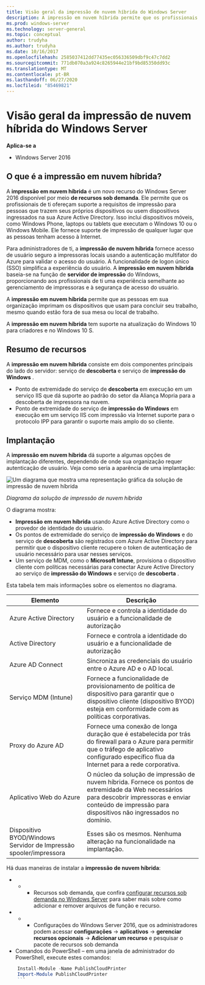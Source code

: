 ```yaml
---
title: Visão geral da impressão de nuvem híbrida do Windows Server
description: A impressão em nuvem híbrida permite que os profissionais de ti ofereçam suporte aos requisitos de impressão para BYOD ou dispositivos ingressados no domínio.
ms.prod: windows-server
ms.technology: server-general
ms.topic: conceptual
author: trudyha
ms.author: trudyha
ms.date: 10/16/2017
ms.openlocfilehash: 2585037412dd77435ec056336509dbf9c47c7dd2
ms.sourcegitcommit: 771db070a3a924c8265944e21bf9bd85350dd93c
ms.translationtype: MT
ms.contentlocale: pt-BR
ms.lasthandoff: 06/27/2020
ms.locfileid: "85469821"
---
```

# <a name="windows-server-hybrid-cloud-print-overview"></a>Visão geral da impressão de nuvem híbrida do Windows Server

**Aplica-se a**
-   Windows Server 2016

## <a name="what-is-hybrid-cloud-print"></a>O que é a impressão em nuvem híbrida?
A **impressão em nuvem híbrida** é um novo recurso do Windows Server 2016 disponível por meio **de recursos sob demanda**. Ele permite que os profissionais de ti ofereçam suporte a requisitos de impressão para pessoas que trazem seus próprios dispositivos ou usem dispositivos ingressados na sua Azure Active Directory. Isso inclui dispositivos móveis, como Windows Phone, laptops ou tablets que executam o Windows 10 ou o Windows Mobile. Ele fornece suporte de impressão de qualquer lugar que as pessoas tenham acesso à Internet.

Para administradores de ti, a **impressão de nuvem híbrida** fornece acesso de usuário seguro a impressoras locais usando a autenticação multifator do Azure para validar o acesso do usuário. A funcionalidade de logon único (SSO) simplifica a experiência do usuário. A **impressão em nuvem híbrida** baseia-se na função de **servidor de impressão** do Windows, proporcionando aos profissionais de ti uma experiência semelhante ao gerenciamento de impressoras e à segurança de acesso do usuário.

A **impressão em nuvem híbrida** permite que as pessoas em sua organização imprimam os dispositivos que usam para concluir seu trabalho, mesmo quando estão fora de sua mesa ou local de trabalho.

A **impressão em nuvem híbrida** tem suporte na atualização do Windows 10 para criadores e no Windows 10 S.

## <a name="feature-summary"></a>Resumo de recursos
A **impressão em nuvem híbrida** consiste em dois componentes principais do lado do servidor: serviço de **descoberta** e serviço de **impressão do Windows** .
- Ponto de extremidade do serviço de **descoberta** em execução em um serviço IIS que dá suporte ao padrão do setor da Aliança Mopria para a descoberta de impressora na nuvem.
- Ponto de extremidade do serviço de **impressão do Windows** em execução em um serviço IIS com impressão via Internet suporte para o protocolo IPP para garantir o suporte mais amplo do so cliente.

## <a name="deployment"></a>Implantação
A **impressão em nuvem híbrida** dá suporte a algumas opções de implantação diferentes, dependendo de onde sua organização requer autenticação de usuário. Veja como seria a aparência de uma implantação:

![Um diagrama que mostra uma representação gráfica da solução de impressão de nuvem híbrida](../media/hybrid-cloud-print/wshcp-deployment-options.png)

*Diagrama da solução de impressão de nuvem híbrida*

O diagrama mostra:
- **Impressão em nuvem híbrida** usando Azure Active Directory como o provedor de identidade do usuário.
- Os pontos de extremidade do serviço de **impressão do Windows** e do serviço de **descoberta** são registrados com Azure Active Directory para permitir que o dispositivo cliente recupere o token de autenticação de usuário necessário para usar nesses serviços.
- Um serviço de MDM, como o **Microsoft Intune**, provisiona o dispositivo cliente com políticas necessárias para conectar Azure Active Directory ao serviço de **impressão do Windows** e serviço de **descoberta** .

Esta tabela tem mais informações sobre os elementos no diagrama.

| Elemento | Descrição |
| ------- | ----------- |
| Azure Active Directory  | Fornece e controla a identidade do usuário e a funcionalidade de autorização |
| Active Directory        | Fornece e controla a identidade do usuário e a funcionalidade de autorização |
| Azure AD Connect  | Sincroniza as credenciais do usuário entre o Azure AD e o AD local. |
| Serviço MDM (Intune) | Fornece a funcionalidade de provisionamento de política de dispositivo para garantir que o dispositivo cliente (dispositivo BYOD) esteja em conformidade com as políticas corporativas. |
| Proxy do Azure AD | Fornece uma conexão de longa duração que é estabelecida por trás do firewall para o Azure para permitir que o tráfego de aplicativo configurado específico flua da Internet para a rede corporativa. |
| Aplicativo Web do Azure | O núcleo da solução de impressão de nuvem híbrida. Fornece os pontos de extremidade da Web necessários para descobrir impressoras e enviar conteúdo de impressão para dispositivos não ingressados no domínio. |
| Dispositivo BYOD/Windows Servidor de Impressão spooler/impressora | Esses são os mesmos. Nenhuma alteração na funcionalidade na implantação. |

Há duas maneiras de instalar a **impressão de nuvem híbrida**:
- * * Recursos sob demanda, que confira [configurar recursos sob demanda no Windows Server](https://docs.microsoft.com/windows-server/administration/server-manager/configure-features-on-demand-in-windows-server) para saber mais sobre como adicionar e remover arquivos de função e recurso.
- * * Configurações do Windows Server 2016, que os administradores podem acessar **configurações**  ->  **aplicativos**  ->  **gerenciar recursos opcionais**  ->  **Adicionar um recurso** e pesquisar o pacote de recursos sob demanda
- Comandos do PowerShell – em uma janela de administrador do PowerShell, execute estes comandos:

```PowerShell
    Install-Module -Name PublishCloudPrinter
    Import-Module PublishCloudPrinter
    ```
